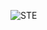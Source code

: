 ![STE](https://github.com/VasylRomanets/VasylRomanets/assets/23483473/1b32fe48-8306-4c50-9a34-d257d923f720)
